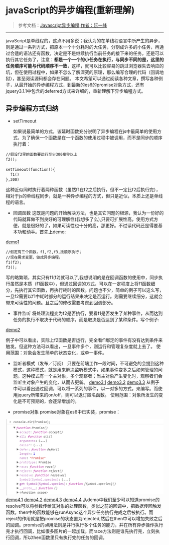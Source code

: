 # javaScript的异步编程(重新理解)

> 参考文档：<a href="">Javascript异步编程;作者：阮一峰</a>

***

javaScript是单线程的，这点不用多说；我认为的在单线程语言中所产生的异步，则是通过一系列方式，把原本一个十分耗时的大任务，分割成许多的小任务，再通过合适的语法还有函数，决定是不是继续执行当前任务的接下来的任务，还是可以执行其它任务了，注意：**都是一个一个的小任务在执行，与同步不同的是，这里的任务顺序可能与代码顺序不一致**，这样，就可以比较容易的跳过浏览器失去响应的坑，但在使用过程中，如果不怎么了解深究的原理，那么编写合理的代码（回调地狱），甚至阅读源码都会存在问题。
本文希望可以通过阅读各种文章，撰写各种例子，从最开始的异步编程方式，到最新的es6的promise对象方式，还有jquery3.1.1中包含的deferred方式来详细的，重新理解下异步编程方式。

## 异步编程方式归纳

* setTimeout

    如果说最简单的方式，该延时函数充分说明了异步编程在js中最简单的使用方式，为了确保一个函数是在一个函数的使用过程中被调用，而不是同步的顺序执行着：

```()
//假设f2里的函数要运行至少300毫秒以上
f2();

setTimeout(function(){
  f1()
},300)
```

这种近似同时执行着两种函数（虽然f1在f2之后执行，但不一定比f2后执行完），相对于js的单线程同步，就是一种异步编程的方式，但只是近似，本质上还是单线程的语言。

* 回调函数
    这既是问题的开始解决方法，也是其它问题的根源，我认为一份好的代码就算做不到良好的可理解性(我想多了么),只要可扩展性高，使用方式方便，就是很好的了，如果可读性也十分的高，那更好。不过读代码还是得要基本功和动手。首先上demo:

<a href="http://runjs.cn/detail/2f53f7cf">demo1</a>

```()
//假定有三个函数，f1,f2,f3,按顺序执行；
//现在需求变更，做成异步编程。
f1(f2);
f3();
```

写的略繁琐，其实只有f1(f2)就可以了,我想说明的是在回调函数的使用中，同步执行虽然是本质（f1函数中），但通过回调的方式，可以在一定程度上将f1函数细分，先执行其它函数，再执行耗时的函数。问题也不少，简单的例子可以这么写，一旦f2需要以f1中耗时部分的运行结果来决定是否运行。则需要继续细分，这就会带来可读性的问题。且之后的修改需要考虑到回调部分。

* 事件监听
将处理流程变为f2是否执行，要看f1是否发生了某种事件，从而达到任务的执行不取决于代码的顺序，而是取决是否达到了某种条件。写个例子:

<a href="http://runjs.cn/detail/je0pyrsj">demo2</a>

例子中可以看出，实际上f2函数是否运行，完全看f1绑定的事件有没有达到条件来触发。但这种方法可以看出，一旦事件多个，则运行和管理复杂度就上去了。
使用范围：对象会发生简单的状态变化，或单一事件。

* 监听者模式（发布／订阅）
只要在前端工作一段时间，不可避免的会提到这种模式，这种模式，就是用来解决监听模式中，如果事件变多之后如何管理的问题。这种模式有一个主对象，多个观察者；当主对象产生变化时，观察者们会监听主对象产生的变化，从而去更新。
<a href="http://runjs.cn/detail/bzvn6d0a">demo3.1</a>
<a href="http://runjs.cn/detail/plorqsr3">demo3.2</a>
<a href="http://runjs.cn/detail/hf0mgxvr">demo3.3</a>
从例子中可以看出通过回调，可以将一系列的事件，以一对多的方式，来编写。而使用jquery所带来的on/off，则可以退订匿名函数。
使用范围：对象所发生的变化是不可预期的，会逐渐增加的。

* promise对象
promise对象在es6中已实装，promise：
<img src="img1.png">
<a href="http://runjs.cn/detail/rzxb5caf">demo4.1</a>
<a href="http://runjs.cn/detail/boutfjlu">demo4.2</a>
<a href="http://runjs.cn/detail/mhadmcra">demo4.3</a>
<a href="http://runjs.cn/detail/q04gtydh">demo4.4</a>
从demo中我们至少可以知道promise的resolve可以将参数传给其对象的处理函数，类似之前的回调中，把数据传回触发函数。then中的函数能够在runAsync这个异步任务执行完成之后被执行。而reject的作用就是把promise的状态置为rejected,然后在then中可以增加失败之后的回调。promise的all用法则是并行执行多个任务的能力，并在所有异步操作执行完才执行回调，比如很多图片的一起加载。而race方法则是谁先执行完，立刻执行回调，所以then函数里只有执行完的任务的回调。
